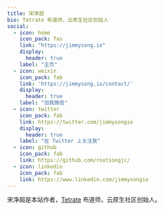 ```yaml
---
title: 宋净超
bio: Tetrate 布道师、云原生社区创始人
social:
  - icon: home
    icon_pack: fas
    link: "https://jimmysong.io"
    display:
      header: true
    label: "主页"
  - icon: weixin
    icon_pack: fab
    link: 'https://jimmysong.io/contact/'
    display:
      header: true
    label: "加我微信"
  - icon: twitter
    icon_pack: fab
    link: https://twitter.com/jimmysongio
    display:
      header: true
    label: "在 Twitter 上关注我"
  - icon: github
    icon_pack: fab
    link: https://github.com/rootsongjc/
  - icon: linkedin
    icon_pack: fab
    link: https://www.linkedin.com/jimmysongio
---
```


宋净超是本站作者，[Tetrate](https://tetrate.io) 布道师，云原生社区创始人。